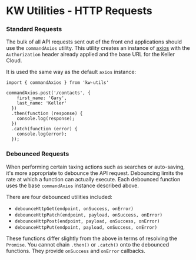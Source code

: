 # KW Utilities - HTTP Requests

### Standard Requests

The bulk of all API requests sent out of the front end applications should use the `commandAxios` utility. This utility creates an instance of [axios](https://github.com/axios/axios) with the `Authorization` header already applied and the base URL for the Keller Cloud.

It is used the same way as the default `axios` instance:

```
import { commandAxios } from 'kw-utils'

commandAxios.post('/contacts', {
    first_name: 'Gary',
    last_name: 'Keller'
  })
  .then(function (response) {
    console.log(response);
  })
  .catch(function (error) {
    console.log(error);
  });
```

### Debounced Requests

When performing certain taxing actions such as searches or auto-saving, it's more appropriate to debounce the API request. Debouncing limits the rate at which a function can actually execute. Each debounced function uses the base `commandAxios` instance described above.

There are four debounced utilities included:

* `debounceHttpGet(endpoint, onSuccess, onError)`
* `debounceHttpPatch(endpoint, payload, onSuccess, onError)`
* `debounceHttpPost(endpoint, payload, onSuccess, onError)`
* `debounceHttpPut(endpoint, payload, onSuccess, onError)`

These functions differ slightly from the above in terms of resolving the `Promise`. You cannot chain `.then()` or `.catch()` onto the debounced functions. They provide `onSuccess` and `onError` callbacks.
